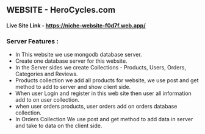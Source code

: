 ## WEBSITE - HeroCycles.com
#### Live Site Link - https://niche-website-f0d7f.web.app/

### Server Features :
- In This website we use mongodb database server.
- Create one database server for this website. 
- In the Server sides we create Collections - Products, Users, Orders, Categories and Reviews.
- Products collection we add all products for website, we use post and get method to add to server and show client side.
- When user Login and register in this web site then user all information add to on user collection.
- when user orders products, user orders add on orders database collection.
- In Orders Collection We use post and get method to add data in server and take to data on the client side.
